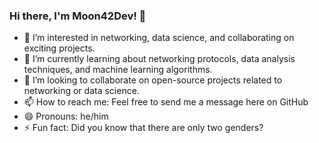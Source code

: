 ### Hi there, I'm Moon42Dev! 👋

- 👀 I’m interested in networking, data science, and collaborating on exciting projects.
- 🌱 I’m currently learning about networking protocols, data analysis techniques, and machine learning algorithms.
- 💞️ I’m looking to collaborate on open-source projects related to networking or data science.
- 📫 How to reach me: Feel free to send me a message here on GitHub
- 😄 Pronouns: he/him
- ⚡ Fun fact: Did you know that there are only two genders?

<!---
Moon42Dev/Moon42Dev is a ✨ special ✨ repository because its `README.md` (this file) appears on your GitHub profile.
You can click the Preview link to take a look at your changes.
--->
